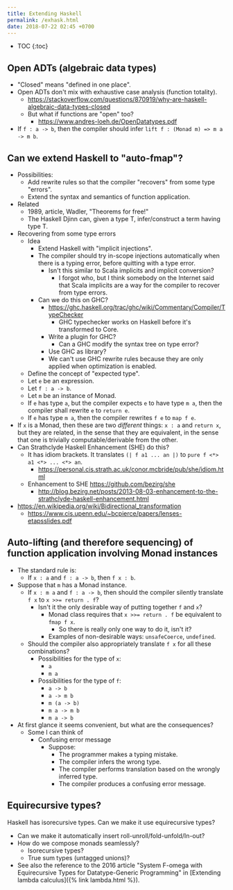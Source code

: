 ```yaml
---
title: Extending Haskell
permalink: /exhask.html
date: 2018-07-22 02:45 +0700
---
```


- TOC
{:toc}

## Open ADTs (algebraic data types)

- "Closed" means "defined in one place".
- Open ADTs don't mix with exhaustive case analysis (function totality).
    - https://stackoverflow.com/questions/870919/why-are-haskell-algebraic-data-types-closed
    - But what if functions are "open" too?
        - https://www.andres-loeh.de/OpenDatatypes.pdf
- If `f : a -> b`, then the compiler should infer `lift f : (Monad m) => m a -> m b`.

## Can we extend Haskell to "auto-fmap"?

- Possibilities:
    - Add rewrite rules so that the compiler "recovers" from some type "errors".
    - Extend the syntax and semantics of function application.
- Related
    - 1989, article, Wadler, "Theorems for free!"
    - The Haskell Djinn can, given a type T, infer/construct a term having type T.
- Recovering from some type errors
    - Idea
        - Extend Haskell with "implicit injections".
        - The compiler should try in-scope injections automatically when there is a typing error, before quitting with a type error.
            - Isn't this similar to Scala implicits and implicit conversion?
                - I forgot who, but I think somebody on the Internet said that Scala implicits are a way for the compiler to recover from type errors.
        - Can we do this on GHC?
            - https://ghc.haskell.org/trac/ghc/wiki/Commentary/Compiler/TypeChecker
                - GHC typechecker works on Haskell before it's transformed to Core.
            - Write a plugin for GHC?
                - Can a GHC modify the syntax tree on type error?
            - Use GHC as library?
            - We can't use GHC rewrite rules because they are only applied when optimization is enabled.
    - Define the concept of "expected type".
    - Let `e` be an expression.
    - Let `f : a -> b`.
    - Let `m` be an instance of Monad.
    - If `e` has type `a`, but the compiler expects `e` to have type `m a`, then the compiler shall rewrite `e` to `return e`.
    - If `e` has type `m a`, then the compiler rewrites `f e` to `map f e`.
- If `x` is a Monad, then these are two *different* things: `x : a` and `return x`, but they are related, in the sense that they are equivalent, in the sense that one is trivially computable/derivable from the other.
- Can Strathclyde Haskell Enhancement (SHE) do this?
    - It has idiom brackets.
    It translates `(| f a1 ... an |)` to `pure f <*> a1 <*> ... <*> an`.
        - https://personal.cis.strath.ac.uk/conor.mcbride/pub/she/idiom.html
    - Enhancement to SHE https://github.com/bezirg/she
        - http://blog.bezirg.net/posts/2013-08-03-enhancement-to-the-strathclyde-haskell-enhancement.html
- https://en.wikipedia.org/wiki/Bidirectional_transformation
    - https://www.cis.upenn.edu/~bcpierce/papers/lenses-etapsslides.pdf

## Auto-lifting (and therefore sequencing) of function application involving Monad instances

- The standard rule is:
    - If `x : a` and `f : a -> b`, then `f x : b`.
- Suppose that `m` has a Monad instance.
    - If `x : m a` and `f : a -> b`, then should the compiler silently translate `f x` to `x >>= return . f`?
        - Isn't it the only desirable way of putting together `f` and `x`?
            - Monad class requires that `x >>= return . f` be equivalent to `fmap f x`.
                - So there is really only one way to do it, isn't it?
            - Examples of non-desirable ways: `unsafeCoerce`, `undefined`.
    - Should the compiler also appropriately translate `f x` for all these combinations?
        - Possibilities for the type of `x`:
            - `a`
            - `m a`
        - Possibilities for the type of `f`:
            - `a -> b`
            - `a -> m b`
            - `m (a -> b)`
            - `m a -> m b`
            - `m a -> b`
- At first glance it seems convenient, but what are the consequences?
    - Some I can think of
        - Confusing error message
            - Suppose:
                - The programmer makes a typing mistake.
                - The compiler infers the wrong type.
                - The compiler performs translation based on the wrongly inferred type.
                - The compiler produces a confusing error message.

## Equirecursive types?

Haskell has isorecursive types.
Can we make it use equirecursive types?

- Can we make it automatically insert roll-unroll/fold-unfold/In-out?
- How do we compose monads seamlessly?
    - Isorecursive types?
    - True sum types (untagged unions)?
- See also the reference to the 2016 article "System F-omega with Equirecursive Types for Datatype-Generic Programming" in [Extending lambda calculus]({% link lambda.html %}).
